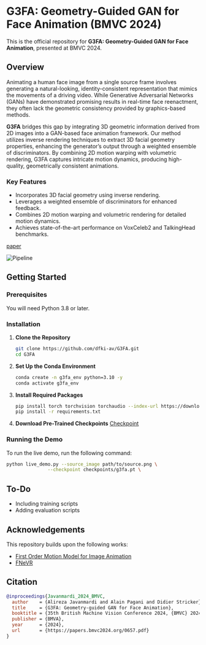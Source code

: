 # G3FA: Geometry-Guided GAN for Face Animation (BMVC 2024)


This is the official repository for **G3FA: Geometry-Guided GAN for Face Animation**, presented at BMVC 2024. 
## Overview
Animating a human face image from a single source frame involves generating a natural-looking, identity-consistent representation that mimics the movements of a driving video. While Generative Adversarial Networks (GANs) have demonstrated promising results in real-time face reenactment, they often lack the geometric consistency provided by graphics-based methods.

**G3FA** bridges this gap by integrating 3D geometric information derived from 2D images into a GAN-based face animation framework. Our method utilizes inverse rendering techniques to extract 3D facial geometry properties, enhancing the generator’s output through a weighted ensemble of discriminators. By combining 2D motion warping with volumetric rendering, G3FA captures intricate motion dynamics, producing high-quality, geometrically consistent animations.

### Key Features
- Incorporates 3D facial geometry using inverse rendering.
- Leverages a weighted ensemble of discriminators for enhanced feedback.
- Combines 2D motion warping and volumetric rendering for detailed motion dynamics.
- Achieves state-of-the-art performance on VoxCeleb2 and TalkingHead benchmarks.


[paper](https://www.dfki.de/fileadmin/user_upload/import/15124_0657.pdf)

![Pipeline](https://github.com/user-attachments/assets/9d9bf31e-7582-4c2c-8fe4-dcf56c9049eb)

## Getting Started

### Prerequisites
You will need Python 3.8 or later.

### Installation

1. **Clone the Repository**
   ```bash
   git clone https://github.com/dfki-av/G3FA.git
   cd G3FA
   ```

2. **Set Up the Conda Environment**
   ```bash
   conda create -n g3fa_env python=3.10 -y
   conda activate g3fa_env
   ```

3. **Install Required Packages**
   ```bash
   pip install torch torchvision torchaudio --index-url https://download.pytorch.org/whl/cu118
   pip install -r requirements.txt
   ```

4. **Download Pre-Trained Checkpoints**
[Checkpoint](https://drive.google.com/uc?id=1hBy6r00HGgRtyGaeC0OsNXZkmyT82tFT)
   

### Running the Demo

To run the live demo, run the following command:

```bash
python live_demo.py --source_image path/to/source.png \
               --checkpoint checkpoints/g3fa.pt \
```

## To-Do
- Including training scripts
- Adding evaluation scripts 


## Acknowledgements
This repository builds upon the following works:
- [First Order Motion Model for Image Animation](https://github.com/AliaksandrSiarohin/first-order-model)
- [FNeVR](https://github.com/zengbohan0217/FNeVR)

## Citation
```bibtex
@inproceedings{Javanmardi_2024_BMVC,
  author    = {Alireza Javanmardi and Alain Pagani and Didier Stricker},
  title     = {G3FA: Geometry-guided GAN for Face Animation},
  booktitle = {35th British Machine Vision Conference 2024, {BMVC} 2024, Glasgow, UK, November 25-28, 2024},
  publisher = {BMVA},
  year      = {2024},
  url       = {https://papers.bmvc2024.org/0657.pdf}
}
```
